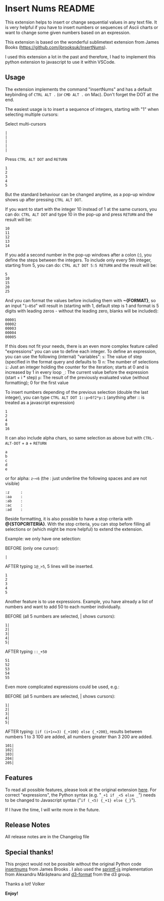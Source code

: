 # Insert Nums README

This extension helps to insert or change sequential values in any text file.
It is very helpful if you have to insert numbers or sequences of Ascii charts or
want to change some given numbers based on an expression.

This extension is based on the wonderful sublimetext extension from
James Books (https://github.com/jbrooksuk/InsertNums).

I used this extension a lot in the past and therefore, I had to implement this
python extension to javascript to use it within VSCode.

## Usage

The extension implements the command "insertNums" and has a default keybinding of `CTRL ALT .`
(or `CMD ALT .` on Mac). Don't forget the DOT at the end.

The easiest usage is to insert a sequence of integers, starting with "1" when selecting multiple cursors:

Select multi-cursors
```
|
|
|
|
|
```

Press `CTRL ALT DOT` and `RETURN`
```
1
2
3
4
5
```

But the standard behaviour can be changed anytime, as a pop-up window shows up after pressing `CTRL ALT DOT`.

If you want to start with the integer 10 instead of 1 at the same cursors, you can do:
`CTRL ALT DOT` and type 10 in the pop-up and press `RETURN` and the result will be:
```
10
11
12
13
14
```

If you add a second number in the pop-up windows after a colon (:), you define the steps between the integers.
To include only every 5th integer, starting from 5, you can do:
`CTRL ALT DOT 5:5 RETURN` and the result will be:
```
5
10
15
20
25
```

And you can format the values before including them with **~{FORMAT}**,
so an input "`1~05d`" will result in (starting with 1, default step is 1 and format is 5 digits with leading zeros - without the leading zero, blanks will be included):
```
00001
00002
00003
00004
00005
```

If this does not fit your needs, there is an even more complex feature called "expressions" you can use to define each integer.
To define an expression, you can use the following (internal) "variables":
`s`: The value of step (specified in the format query and defaults to 1)
`n`: The number of selections
`i`: Just an integer holding the counter for the iteration; starts at 0 and is increased by 1 in every loop
`_`: The current value before the expression (start + i * step)
`p`: The result of the previously evaluated value (without formatting); 0 for the first value

To insert numbers depending of the previous selection (double the last integer), you can type `CTRL ALT DOT 1::p>0?2*p:1` (anything after :: is treated as a javascript expression)
```
1
2
4
8
16
```

It can also include alpha chars, so same selection as above but
with `CTRL-ALT-DOT` + a + `RETURN`
```
a
b
c
d
e
```

or for alpha: `z~<6` (the : just underline the following spaces and are not visible)
```
:z     :
:aa    :
:ab    :
:ac    :
:ad    :
```

Beside formatting, it is also possible to have a stop criteria with **@{STOPCRITERIA}**.
With the stop criteria, you can stop before filling all selections or (which might be more helpful) to extend the extension. 

Example: we only have one selection:

BEFORE (only one cursor):
```
|
```

AFTER typing `1@_>5`, 5 lines will be inserted.
```
1
2
3
4
5
```

Another feature is to use expressions. Example, you have already a list of numbers and want to add 50 to each number individually.

BEFORE (all 5 numbers are selected, | shows cursors):
```
1|
2|
3|
4|
5|
```

AFTER typing `::_+50`
```
51
52
53
54
55
```

Even more complicated expressions could be used, e.g.:

BEFORE (all 5 numbers are selected, | shows cursors):
```
1|
2|
3|
4|
5|
```

AFTER typing: `|if (i+1<=3) {_+100} else {_+200}`, results between numbers 1 to 3 100 are added, all numbers greater than 3 200 are added.

```
101|
102|
103|
204|
205|
```

## Features

To read all possible features, please look at the original extension 
[here](https://github.com/jbrooksuk/InsertNums). For correct "expressions", the Python syntax  (e.g. "`_+1 if _<5 else _`") needs to be changed to Javascript syntax ("`if (_<5) {_+1} else {_}`").

If I have the time, I will write more in the future.

## Release Notes

All release notes are in the Changelog file

## Special thanks!

This project would not be possible without the original Python code [insertnums](https://github.com/jbrooksuk/InsertNums) from James Brooks .
I also used the [sprintf-js](https://github.com/jbrooksuk/InsertNums) implementation from Alexandru Mărășteanu and [d3-format](https://github.com/d3/d3-format) from the d3 group.

Thanks a lot!
Volker

**Enjoy!**

